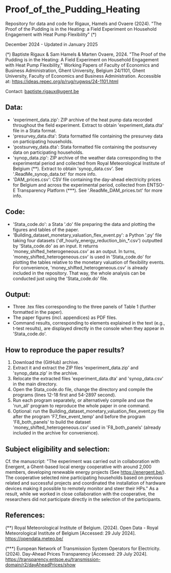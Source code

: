# Proof_of_the_Pudding_Heating
Repository for data and code for Rigaux, Hamels and Ovaere (2024). "The Proof of the Pudding is in the Heating: a Field Experiment on Household Engagement with Heat Pump Flexibility" (*)

December 2024 - Updated in January 2025

(*) Baptiste Rigaux & Sam Hamels & Marten Ovaere, 2024. "The Proof of the Pudding is in the Heating: A Field Experiment on Household Engagement with Heat Pump Flexibility," Working Papers of Faculty of Economics and Business Administration, Ghent University, Belgium 24/1101, Ghent University, Faculty of Economics and Business Administration. Accessible at: https://ideas.repec.org/p/rug/rugwps/24-1101.html 

Contact: baptiste.rigaux@ugent.be

## Data:
- 'experiment_data.zip': ZIP archive of the heat pump data recorded throughout the field experiment. Extract to obtain 'experiment_data.dta' file in a Stata format. 
- 'presurvey_data.dta': Stata formatted file containing the presurvey data on participating households. 
- 'postsurvey_data.dta': Stata formatted file containing the postsurvey data on participating households.
- 'synop_data.zip': ZIP archive of the weather data corresponding to the experimental period and collected from Royal Meteorological Institute of Belgium (**). Extract to obtain 'synop_data.csv'. See '.ReadMe_synop_data.txt' for more info.
- 'DAM_prices.csv': CSV file containing the day-ahead electricity prices for Belgium and across the experimental period, collected from ENTSO-E Transparency Platform  (***). See '.ReadMe_DAM_prices.txt' for more info.

## Code: 
- 'Stata_code.do': a Stata '.do' file preparing the data and plotting the figures and tables of the paper.
- 'Building_dataset_monetary_valuation_flex_event.py': a Python '.py' file taking four datasets ('df_hourly_energy_reduction_bin_*.csv') outputted by 'Stata_code.do' as an input. It returns 'money_shifted_heterogeneous.csv' as an output. In turns, 'money_shifted_heterogeneous.csv' is used in 'Stata_code.do' for plotting the tables relative to the monetary valuation of flexibility events. For convenience, 'money_shifted_heterogeneous.csv' is already included in the repository. That way, the whole analysis can be conducted just using the 'Stata_code.do' file.

## Output: 
- Three .tex files corresponding to the three panels of Table 1 (further formatted in the paper).
- The paper figures (incl. appendices) as PDF files.
- Command results, corresponding to elements explained in the text (e.g., t-test results), are displayed directly in the console when they appear in 'Stata_code.do'.

## How to reproduce the paper results?

1. Download the (GitHub) archive.
2. Extract it and extract the ZIP files 'experiment_data.zip' and 'synop_data.zip' in the archive.
3. Relocate the extracted files 'experiment_data.dta' and 'synop_data.csv' in the main directory. 
4. Open the Stata_code.do file, change the directory and compile the programs (lines 12-18 first and 54-2897 second).
5. Run each program separately, or alternatively compile and use the 'run_all' program to reproduce the whole paper in one command.
6. Optional: run the Building_dataset_monetary_valuation_flex_event.py file after the program 'F7_flex_event_temp' and before the program 'F8_both_panels' to build the dataset 'money_shifted_heterogeneous.csv' used in 'F8_both_panels' (already included in the archive for convenience).

## Subject eligibility and selection: 

Cf. the manuscript: "The experiment was carried out in collaboration with Energent, a Ghent-based local energy cooperative with around 2,000 members, developing renewable energy projects (See https://energent.be/). The cooperative selected nine participating households based on previous related and successful projects and coordinated the installation of hardware devices making it possible to remotely monitor and steer their HPs." As a result, while we worked in close collaboration with the cooperative, the researchers did not participate directly in the selection of the participants. 

## References:

(**) Royal Meteorological Institute of Belgium. (2024). Open Data - Royal Meteorological Institute of Belgium
[Accessed: 29 July 2024]. https://opendata.meteo.be/ 

(***) European Network of Transmission System Operators for Electricity. (2024). Day-Ahead Prices Transparency [Accessed: 29 July 2024]. https://transparency.entsoe.eu/transmission-domain/r2/dayAheadPrices/show
